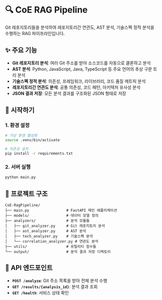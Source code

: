 # 🔍 CoE RAG Pipeline

Git 레포지토리들을 분석하여 레포지토리간 연관도, AST 분석, 기술스펙 정적 분석을 수행하는 RAG 파이프라인입니다.

## ✨ 주요 기능

- **Git 레포지토리 분석**: 여러 Git 주소를 받아 소스코드를 자동으로 클론하고 분석
- **AST 분석**: Python, JavaScript, Java, TypeScript 등 주요 언어의 추상 구문 트리 분석
- **기술스펙 정적 분석**: 의존성, 프레임워크, 라이브러리, 코드 품질 메트릭 분석
- **레포지토리간 연관도 분석**: 공통 의존성, 코드 패턴, 아키텍처 유사성 분석
- **JSON 결과 저장**: 모든 분석 결과를 구조화된 JSON 형태로 저장

## 🚀 시작하기

### 1. 환경 설정

```bash
# 가상 환경 활성화
source .venv/bin/activate

# 의존성 설치
pip install -r requirements.txt
```

### 2. 서버 실행

```bash
python main.py
```

## 📂 프로젝트 구조

```
CoE-RagPipeline/
├── main.py                 # FastAPI 메인 애플리케이션
├── models/                 # 데이터 모델 정의
├── analyzers/              # 분석 모듈들
│   ├── git_analyzer.py     # Git 레포지토리 분석
│   ├── ast_analyzer.py     # AST 분석
│   ├── tech_analyzer.py    # 기술스펙 분석
│   └── correlation_analyzer.py # 연관도 분석
├── utils/                  # 유틸리티 함수들
└── output/                 # 분석 결과 저장 디렉토리
```

## 🔧 API 엔드포인트

- **`POST /analyze`**: Git 주소 목록을 받아 전체 분석 수행
- **`GET /results/{analysis_id}`**: 분석 결과 조회
- **`GET /health`**: 서비스 상태 확인